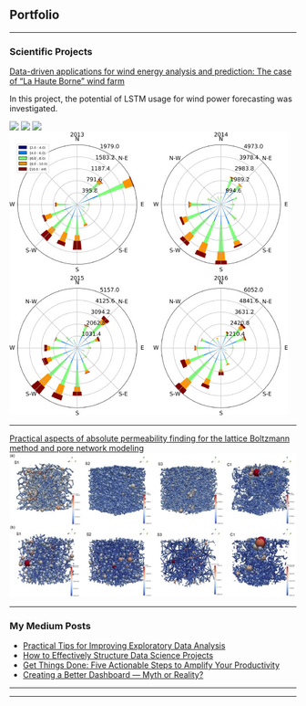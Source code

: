 ## Portfolio

---

### Scientific Projects 

[Data-driven applications for wind energy analysis and prediction: The case of “La Haute Borne” wind farm]([/sample_page](https://www.sciencedirect.com/science/article/pii/S2772508122000382))

In this project, the potential of LSTM usage for wind power forecasting was investigated.

[![](https://img.shields.io/badge/Python-white?logo=Python)](#) [![](https://img.shields.io/badge/Jupyter-white?logo=Jupyter)](#) [![](https://img.shields.io/badge/TensorFlow-white?logo=tensorflow)](#)
<img src="images/fig1.jpg?raw=true"/>

---
[Practical aspects of absolute permeability finding for the lattice Boltzmann method and pore network modeling]([/sample_page](https://www.sciencedirect.com/science/article/abs/pii/S0378437121005227))
<img src="images/fig2.jpg?raw=true"/>

---

### My Medium Posts

- [Practical Tips for Improving Exploratory Data Analysis](https://towardsdatascience.com/practical-tips-for-improving-exploratory-data-analysis-1c43b3484577)
- [How to Effectively Structure Data Science Projects](https://towardsdatascience.com/how-to-effectively-structure-data-science-projects-85f717e65c75)
- [Get Things Done: Five Actionable Steps to Amplify Your Productivity](https://code.likeagirl.io/get-things-done-five-actionable-steps-to-amplify-your-productivity-9ec628499677)
- [Creating a Better Dashboard — Myth or Reality?](https://medium.com/towards-data-science/creating-a-better-dashboard-myth-or-reality-3d355b03e52c)

---




---
